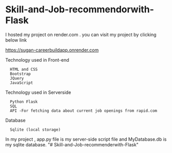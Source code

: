 ﻿# Skill-and-Job-recommendorwith-Flask

I hosted my project on render.com . you can visit my project by clicking below link

https://sugan-careerbuildapp.onrender.com

Technology used in Front-end 

      HTML and CSS
      Bootstrap
      JQuery
      JavaScript

Technology used in Serverside

      Python Flask
      SQL
      API -For fetching data about current job openings from rapid.com 

Database 

      Sqlite (local storage)

In my project , app.py file is my server-side script file and
MyDatabase.db is my sqlite database.
"# Skill-and-Job-recommenderwith-Flask" 
